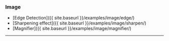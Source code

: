### Image
- [Edge Detection]({{ site.baseurl }}/examples/image/edge/)
- [Sharpening effect]({{ site.baseurl }}/examples/image/sharpen/)
- [Magnifier]({{ site.baseurl }}/examples/image/magnifier/)

---